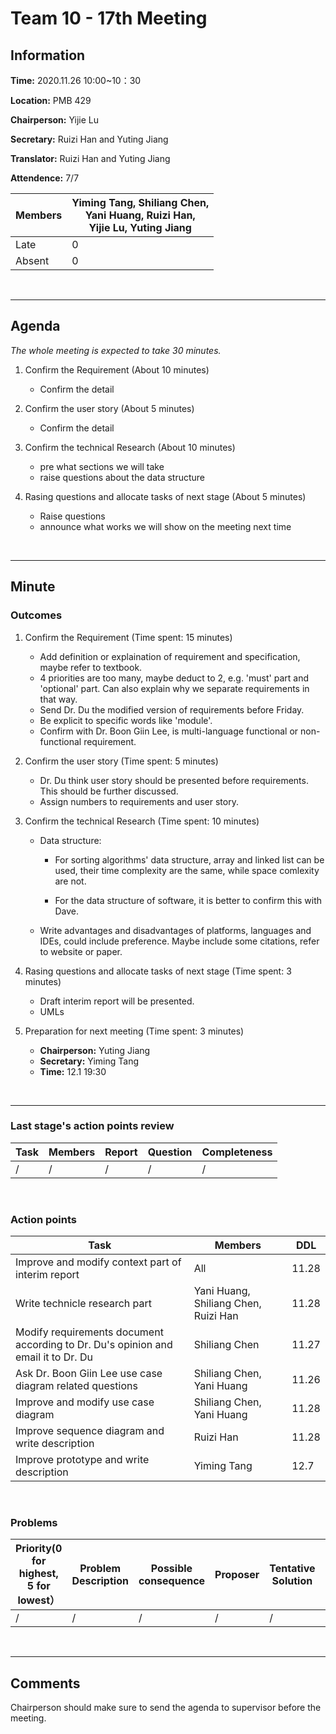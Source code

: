 # Team 10 - 17th Meeting 

## Information

**Time:** 2020.11.26 10:00~10：30

**Location:** PMB 429

**Chairperson:** Yijie Lu

**Secretary:** Ruizi Han and Yuting Jiang 

**Translator:** Ruizi Han and Yuting Jiang

**Attendence:** 7/7

| **Members** | **Yiming Tang, Shiliang Chen, <br>Yani Huang, Ruizi Han, <br>Yijie Lu, Yuting Jiang** |
| ----------- | ------------------------------------------------------------ |
| Late        | 0                                                            |
| Absent      | 0                                                            |

<br>

------

## Agenda

*The whole meeting is expected to take 30 minutes.*

1. Confirm the Requirement (About 10 minutes)

	- Confirm the detail 
2. Confirm the user story (About 5 minutes)

	- Confirm the detail
3. Confirm the technical Research (About 10 minutes)

	- pre what sections we will take 
	- raise questions about the data structure
	
4. Rasing questions and allocate tasks of next stage (About 5 minutes)

	- Raise questions
	- announce what works we will show on the meeting next time

<br>

------

## Minute

### Outcomes

1. Confirm the Requirement (Time spent: 15 minutes)

	- Add definition or explaination of requirement and specification, maybe refer to textbook.
	- 4 priorities are too many, maybe deduct to 2, e.g. 'must' part and 'optional' part. Can also explain why we separate requirements in that way.
	- Send Dr. Du the modified version of requirements before Friday.
	- Be explicit to specific words like 'module'.
	- Confirm with Dr. Boon Giin Lee, is multi-language functional or non-functional requirement.
	
2. Confirm the user story (Time spent: 5 minutes)

	- Dr. Du think user story should be presented before requirements. This should be further discussed.
	- Assign numbers to requirements and user story.
	
3. Confirm the technical Research (Time spent: 10 minutes)

	- Data structure: 
	
	  - For sorting algorithms' data structure, array and linked list can be used, their time complexity are the same, while space comlexity are not.
	
	  - For the data structure of software, it is better to confirm this with Dave.
	
	- Write advantages and disadvantages of platforms, languages and IDEs, could include preference. Maybe include some citations, refer to website or paper.
	
4. Rasing questions and allocate tasks of next stage (Time spent: 3 minutes)

   - Draft interim report will be presented.
   - UMLs
   
5. Preparation for next meeting (Time spent: 3 minutes)

	- **Chairperson:** Yuting Jiang
	- **Secretary:** Yiming Tang
	- **Time:** 12.1 19:30

<br>

-------


### Last stage's action points review

| **Task** | **Members** | **Report** | **Question** | **Completeness** |
| -------- | --------- | -------- | -------- | ---------- |
| / | / | / | / | / |

<br>

### Action points

| **Task** | **Members** | **DDL** |
| -------- | ---------- | ------- |
| Improve and modify context part of interim report | All | 11.28 |
| Write technicle research part | Yani Huang, Shiliang Chen, Ruizi Han | 11.28 |
| Modify requirements document according to Dr. Du's opinion and email it to Dr. Du | Shiliang Chen | 11.27 |
| Ask Dr. Boon Giin Lee use case diagram related questions | Shiliang Chen, Yani Huang | 11.26 |
| Improve and modify use case diagram | Shiliang Chen, Yani Huang | 11.28 |
| Improve sequence diagram and write description | Ruizi Han | 11.28 |
| Improve prototype and write description | Yiming Tang | 12.7 |

<br>

### Problems

| **Priority(0 for highest, 5 for lowest）** | **Problem Description** | **Possible consequence** | **Proposer** | **Tentative Solution** | **Expected completion time** |
| -------------------------- | ------------ | ------------ | ---------- | ---------------- | ---------------- |
| / | / | / | / | / | / |

<br>

-------

## Comments
Chairperson should make sure to send the agenda to supervisor before the meeting. 

